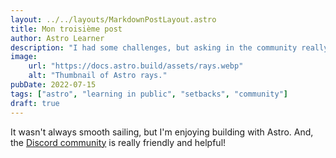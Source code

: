 ```yaml
---
layout: ../../layouts/MarkdownPostLayout.astro
title: Mon troisième post
author: Astro Learner
description: "I had some challenges, but asking in the community really helped!"
image: 
    url: "https://docs.astro.build/assets/rays.webp"
    alt: "Thumbnail of Astro rays."
pubDate: 2022-07-15
tags: ["astro", "learning in public", "setbacks", "community"]
draft: true
---
```

It wasn't always smooth sailing, but I'm enjoying building with Astro. And, the [Discord community](https://astro.build/chat) is really friendly and helpful!